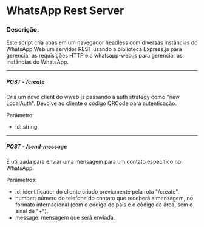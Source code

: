# WhatsApp Rest Server

### Descrição:

Este script cria abas em um navegador headless com diversas instâncias do WhatsApp Web um servidor REST usando a biblioteca Express.js para gerenciar as requisições HTTP e a whatsapp-web.js para gerenciar as instâncias do WhatsApp.

------------------------

##### POST - /create

Cria um novo client do wweb.js passando a auth strategy como "new LocalAuth". Devolve ao cliente o código QRCode para autenticação.


Parâmetro:
 - id: string
  
------------------------

##### POST - /send-message

É utilizada para enviar uma mensagem para um contato específico no WhatsApp.

Parâmetros:
- id: identificador do cliente criado previamente pela rota "/create".
- number: número do telefone do contato que receberá a mensagem, no formato internacional (com o código do país e o código da área, sem o sinal de "+").
- message: mensagem que será enviada.